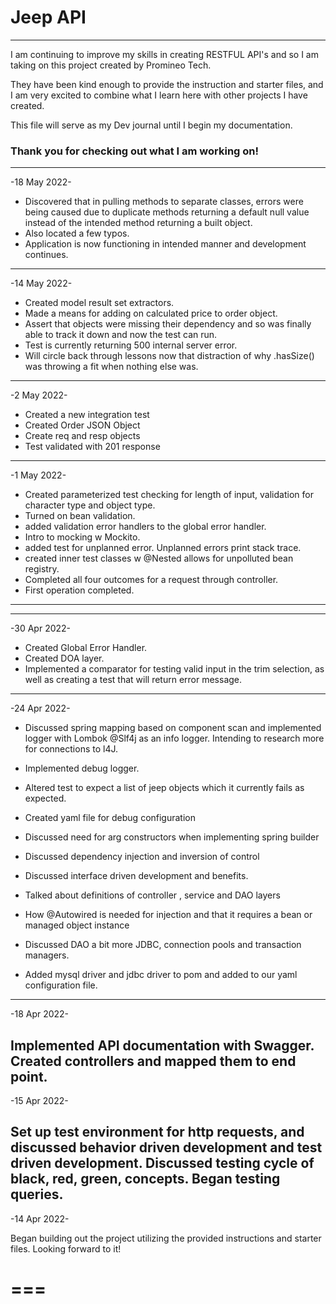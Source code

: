 # Jeep API

---

I am continuing to improve my skills in creating RESTFUL API's and so 
I am taking on this project created by Promineo Tech.

They have been kind enough to provide the instruction and starter
files, and I am very excited to combine what I learn here with other projects I have created.

This file will serve as my Dev journal until 
I begin my documentation.

### Thank you for checking out what I am working on!

---

-18 May 2022-

- Discovered that in pulling methods to separate classes, errors were being caused due to
duplicate methods returning a default null value instead of the intended method returning a built object.
- Also located a few typos.
- Application is now functioning in intended manner and development continues.

---

-14 May 2022-

- Created model result set extractors.
- Made a means for adding on calculated price to order object.
- Assert that objects were missing their dependency and so was finally able to track it down and now the test can run.
- Test is currently returning 500 internal server error.
- Will circle back through lessons now that distraction of why .hasSize() was throwing a fit when nothing else was.

---

-2 May 2022-

- Created a new integration test
- Created Order JSON Object
- Create req and resp objects
- Test validated with 201 response

---

-1 May 2022-

- Created parameterized test checking for length of input,
validation for character type and object type.
- Turned on bean validation.
- added validation error handlers to the global error handler.
- Intro to mocking w Mockito.
- added test for unplanned error. Unplanned errors print stack trace.
- created inner test classes w @Nested allows for unpolluted bean registry.
- Completed all four outcomes for a request through controller.
- First operation completed.
---

---
-30 Apr 2022-

- Created Global Error Handler.
- Created DOA layer.
- Implemented a comparator for testing valid input in the trim selection,
 as well as creating a test that will return error message.

---

-24 Apr 2022-

- Discussed spring mapping based on component scan and implemented logger with Lombok @Slf4j as
an info logger.
Intending to research more for connections
to l4J.

- Implemented debug logger.

- Altered test to expect a list of jeep objects which it currently fails as expected.
- Created yaml file for debug configuration
- Discussed need for arg constructors when implementing spring builder
- Discussed dependency injection and inversion of control
- Discussed interface driven development and benefits.
- Talked about definitions of controller , service and DAO layers
- How @Autowired is needed for injection and that it requires a bean or managed object instance
- Discussed DAO a bit more JDBC, connection pools and transaction managers.
- Added mysql driver and jdbc driver to pom and added to our yaml configuration file.




---

-18 Apr 2022-

Implemented API documentation with Swagger. Created controllers and mapped them to 
end point.
---
-15 Apr 2022-

Set up test environment for http requests, and discussed 
behavior driven development and test driven development. Discussed testing cycle
of black, red, green, concepts. Began testing queries.
---
-14 Apr 2022-

Began building out the project utilizing the provided instructions and starter files.
Looking forward to it!

===
===


